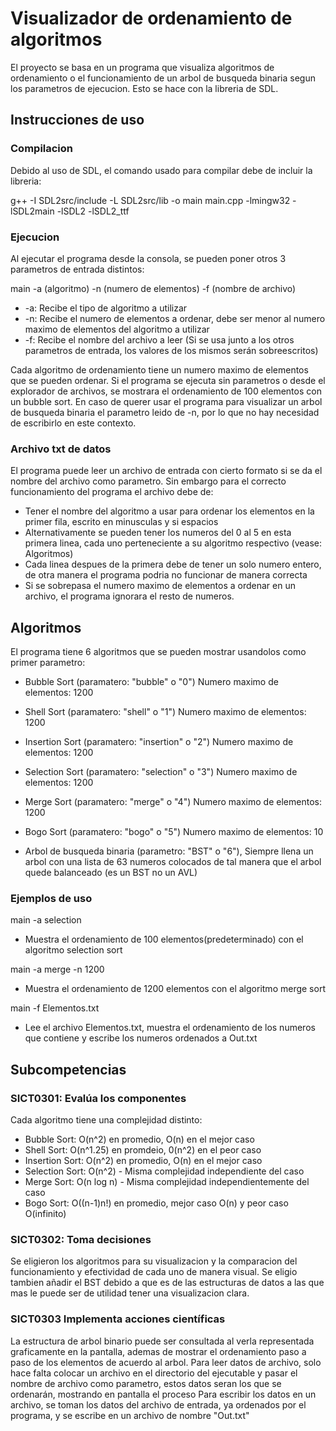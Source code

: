 # Visualizador de ordenamiento de algoritmos

El proyecto se basa en un programa que visualiza algoritmos de ordenamiento o el funcionamiento de un arbol de busqueda binaria segun los parametros de ejecucion. Esto se hace con la libreria de SDL.

## Instrucciones de uso
### Compilacion

Debido al uso de SDL, el comando usado para compilar debe de incluir la libreria:

g++ -I SDL2src/include -L SDL2src/lib -o main main.cpp -lmingw32 -lSDL2main -lSDL2 -lSDL2_ttf

### Ejecucion
Al ejecutar el programa desde la consola, se pueden poner otros 3 parametros de entrada distintos:

main -a (algoritmo) -n (numero de elementos) -f (nombre de archivo)

- -a: Recibe el tipo de algoritmo a utilizar
- -n: Recibe el numero de elementos a ordenar, debe ser menor al numero maximo de elementos del algoritmo a utilizar
- -f: Recibe el nombre del archivo a leer (Si se usa junto a los otros parametros de entrada, los valores de los mismos serán sobreescritos)

Cada algoritmo de ordenamiento tiene un numero maximo de elementos que se pueden ordenar. 
Si el programa se ejecuta sin parametros o desde el explorador de archivos, se mostrara el ordenamiento de 100 elementos con un bubble sort.
En caso de querer usar el programa para visualizar un arbol de busqueda binaria el parametro leido de -n, por lo que no hay necesidad de escribirlo en este contexto.

### Archivo txt de datos
El programa puede leer un archivo de entrada con cierto formato si se da el nombre del archivo como parametro. Sin embargo para el correcto funcionamiento del programa el archivo debe de:
- Tener el nombre del algoritmo a usar para ordenar los elementos en la primer fila, escrito en minusculas y si espacios
- Alternativamente se pueden tener los numeros del 0 al 5 en esta primera linea, cada uno perteneciente a su algoritmo respectivo (vease: Algoritmos)
- Cada linea despues de la primera debe de tener un solo numero entero, de otra manera el programa podria no funcionar de manera correcta
- Si se sobrepasa el numero maximo de elementos a ordenar en un archivo, el programa ignorara el resto de numeros.

## Algoritmos
El programa tiene 6 algoritmos que se pueden mostrar usandolos como primer parametro:
- Bubble Sort (paramatero: "bubble" o "0") Numero maximo de elementos: 1200
- Shell Sort (paramatero: "shell" o "1") Numero maximo de elementos: 1200
- Insertion Sort (paramatero: "insertion" o "2") Numero maximo de elementos: 1200
- Selection Sort (paramatero: "selection" o "3") Numero maximo de elementos: 1200
- Merge Sort (paramatero: "merge" o "4") Numero maximo de elementos: 1200
- Bogo Sort (paramatero: "bogo" o "5") Numero maximo de elementos: 10

- Arbol de busqueda binaria (parametro:  "BST" o "6"), Siempre llena un arbol con una lista de 63 numeros colocados de tal manera que el arbol quede balanceado (es un BST no un AVL)

### Ejemplos de uso

main -a selection

- Muestra el ordenamiento de 100 elementos(predeterminado) con el algoritmo selection sort

main -a merge -n 1200

- Muestra el ordenamiento de 1200 elementos con el algoritmo merge sort

main -f Elementos.txt

- Lee el archivo Elementos.txt, muestra el ordenamiento de los numeros que contiene y escribe los numeros ordenados a Out.txt

## Subcompetencias

### SICT0301: Evalúa los componentes
Cada algoritmo tiene una complejidad distinto:
- Bubble Sort: O(n^2) en promedio, O(n) en el mejor caso
- Shell Sort: O(n^1.25) en promdeio, 0(n^2) en el peor caso
- Insertion Sort: O(n^2) en promedio, O(n) en el mejor caso
- Selection Sort: O(n^2) - Misma complejidad independiente del caso
- Merge Sort: O(n log n) - Misma complejidad independientemente del caso
- Bogo Sort: O((n-1)n!) en promedio, mejor caso O(n) y peor caso O(infinito)

### SICT0302: Toma decisiones
Se eligieron los algoritmos para su visualizacion y la comparacion del funcionamiento y efectividad de cada uno de manera visual.
Se eligio tambien añadir el BST debido a que es de las estructuras de datos a las que mas le puede ser de utilidad tener una visualizacion clara.

### SICT0303 Implementa acciones científicas
La estructura de arbol binario puede ser consultada al verla representada graficamente en la pantalla, ademas de mostrar el ordenamiento paso a paso de los elementos de acuerdo al arbol.
Para leer datos de archivo, solo hace falta colocar un archivo en el directorio del ejecutable y pasar el nombre de archivo como parametro, estos datos seran los que se ordenarán, mostrando en pantalla el proceso
Para escribir los datos en un archivo, se toman los datos del archivo de entrada, ya ordenados por el programa, y se escribe en un archivo de nombre "Out.txt"
